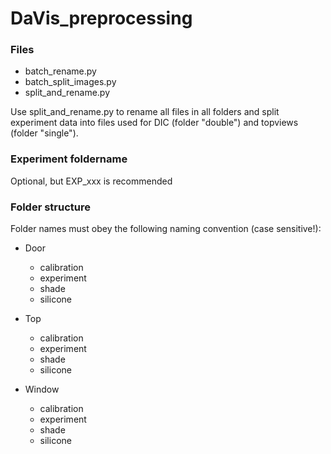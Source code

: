 # DaVis_preprocessing

### Files

- batch_rename.py
- batch_split_images.py
- split_and_rename.py

Use split_and_rename.py to rename all files in all folders and split experiment data into files used for 
DIC (folder "double") and topviews (folder "single").

### Experiment foldername
Optional, but EXP_xxx is recommended

### Folder structure
Folder names must obey the following naming convention (case sensitive!):

- Door
    - calibration
    - experiment
    - shade
    - silicone

- Top
    - calibration
    - experiment
    - shade
    - silicone

- Window
    - calibration
    - experiment
    - shade
    - silicone
